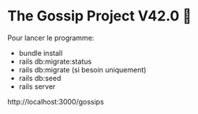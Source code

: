 # The Gossip Project V42.0 :speech_balloon:

Pour lancer le programme:
  
  - bundle install
  - rails db:migrate:status
  - rails db:migrate (si besoin uniquement)
  - rails db:seed
  - rails server
  
  http://localhost:3000/gossips
